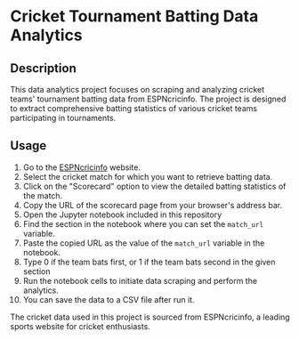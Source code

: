 # Cricket Tournament Batting Data Analytics

## Description
This data analytics project focuses on scraping and analyzing cricket teams' tournament batting data from ESPNcricinfo. The project is designed to extract comprehensive batting statistics of various cricket teams participating in tournaments.


## Usage
1. Go to the [ESPNcricinfo](https://www.espncricinfo.com/) website.
2. Select the cricket match for which you want to retrieve batting data.
3. Click on the "Scorecard" option to view the detailed batting statistics of the match.
4. Copy the URL of the scorecard page from your browser's address bar.
5. Open the Jupyter notebook included in this repository 
6. Find the section in the notebook where you can set the `match_url` variable.
7. Paste the copied URL as the value of the `match_url` variable in the notebook.
8. Type 0 if the team bats first, or 1 if the team bats second in the given section 
9. Run the notebook cells to initiate data scraping and perform the analytics.
10. You can save the data to a CSV file after run it.


The cricket data used in this project is sourced from ESPNcricinfo, a leading sports website for cricket enthusiasts.

